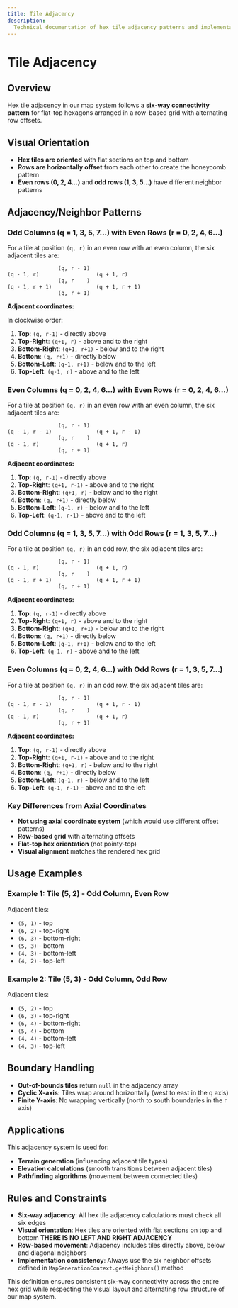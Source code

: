 ```yaml
---
title: Tile Adjacency
description:
  Technical documentation of hex tile adjacency patterns and implementation
---
```


# Tile Adjacency

## Overview

Hex tile adjacency in our map system follows a **six-way connectivity pattern**
for flat-top hexagons arranged in a row-based grid with alternating row offsets.

## Visual Orientation

- **Hex tiles are oriented** with flat sections on top and bottom
- **Rows are horizontally offset** from each other to create the honeycomb
  pattern
- **Even rows (0, 2, 4...)** and **odd rows (1, 3, 5...)** have different
  neighbor patterns

## Adjacency/Neighbor Patterns

### **Odd Columns (q = 1, 3, 5, 7...)** with **Even Rows (r = 0, 2, 4, 6...)**

For a tile at position `(q, r)` in an even row with an even column, the six
adjacent tiles are:

```
                (q, r - 1)
(q - 1, r)                  (q + 1, r)
                (q, r    )
(q - 1, r + 1)              (q + 1, r + 1)
                (q, r + 1)
```

**Adjacent coordinates:**

In clockwise order:

1. **Top**: `(q, r-1)` - directly above
2. **Top-Right**: `(q+1, r)` - above and to the right
3. **Bottom-Right**: `(q+1, r+1)` - below and to the right
4. **Bottom**: `(q, r+1)` - directly below
5. **Bottom-Left**: `(q-1, r+1)` - below and to the left
6. **Top-Left**: `(q-1, r)` - above and to the left

### **Even Columns (q = 0, 2, 4, 6...)** with **Even Rows (r = 0, 2, 4, 6...)**

For a tile at position `(q, r)` in an even row with an even column, the six
adjacent tiles are:

```
                (q, r - 1)
(q - 1, r - 1)              (q + 1, r - 1)
                (q, r    )
(q - 1, r)                  (q + 1, r)
                (q, r + 1)
```

**Adjacent coordinates:**

1. **Top**: `(q, r-1)` - directly above
2. **Top-Right**: `(q+1, r-1)` - above and to the right
3. **Bottom-Right**: `(q+1, r)` - below and to the right
4. **Bottom**: `(q, r+1)` - directly below
5. **Bottom-Left**: `(q-1, r)` - below and to the left
6. **Top-Left**: `(q-1, r-1)` - above and to the left

### **Odd Columns (q = 1, 3, 5, 7...)** with **Odd Rows (r = 1, 3, 5, 7...)**

For a tile at position `(q, r)` in an odd row, the six adjacent tiles are:

```
                (q, r - 1)
(q - 1, r)                  (q + 1, r)
                (q, r    )
(q - 1, r + 1)              (q + 1, r + 1)
                (q, r + 1)
```

**Adjacent coordinates:**

1. **Top**: `(q, r-1)` - directly above
2. **Top-Right**: `(q+1, r)` - above and to the right
3. **Bottom-Right**: `(q+1, r+1)` - below and to the right
4. **Bottom**: `(q, r+1)` - directly below
5. **Bottom-Left**: `(q-1, r+1)` - below and to the left
6. **Top-Left**: `(q-1, r)` - above and to the left

### **Even Columns (q = 0, 2, 4, 6...)** with **Odd Rows (r = 1, 3, 5, 7...)**

For a tile at position `(q, r)` in an odd row, the six adjacent tiles are:

```
                (q, r - 1)
(q - 1, r - 1)              (q + 1, r - 1)
                (q, r    )
(q - 1, r)                  (q + 1, r)
                (q, r + 1)
```

**Adjacent coordinates:**

1. **Top**: `(q, r-1)` - directly above
2. **Top-Right**: `(q+1, r-1)` - above and to the right
3. **Bottom-Right**: `(q+1, r)` - below and to the right
4. **Bottom**: `(q, r+1)` - directly below
5. **Bottom-Left**: `(q-1, r)` - below and to the left
6. **Top-Left**: `(q-1, r-1)` - above and to the left

### **Key Differences from Axial Coordinates**

- **Not using axial coordinate system** (which would use different offset
  patterns)
- **Row-based grid** with alternating offsets
- **Flat-top hex orientation** (not pointy-top)
- **Visual alignment** matches the rendered hex grid

## Usage Examples

### **Example 1: Tile (5, 2) - Odd Column, Even Row**

Adjacent tiles:

- `(5, 1)` - top
- `(6, 2)` - top-right
- `(6, 3)` - bottom-right
- `(5, 3)` - bottom
- `(4, 3)` - bottom-left
- `(4, 2)` - top-left

### **Example 2: Tile (5, 3) - Odd Column, Odd Row**

Adjacent tiles:

- `(5, 2)` - top
- `(6, 3)` - top-right
- `(6, 4)` - bottom-right
- `(5, 4)` - bottom
- `(4, 4)` - bottom-left
- `(4, 3)` - top-left

## Boundary Handling

- **Out-of-bounds tiles** return `null` in the adjacency array
- **Cyclic X-axis**: Tiles wrap around horizontally (west to east in the q axis)
- **Finite Y-axis**: No wrapping vertically (north to south boundaries in the r
  axis)

## Applications

This adjacency system is used for:

- **Terrain generation** (influencing adjacent tile types)
- **Elevation calculations** (smooth transitions between adjacent tiles)
- **Pathfinding algorithms** (movement between connected tiles)

## Rules and Constraints

- **Six-way adjacency**: All hex tile adjacency calculations must check all six
  edges
- **Visual orientation**: Hex tiles are oriented with flat sections on top and
  bottom **THERE IS NO LEFT AND RIGHT ADJACENCY**
- **Row-based movement**: Adjacency includes tiles directly above, below and
  diagonal neighbors
- **Implementation consistency**: Always use the six neighbor offsets defined in
  `MapGenerationContext.getNeighbors()` method

This definition ensures consistent six-way connectivity across the entire hex
grid while respecting the visual layout and alternating row structure of our map
system.
